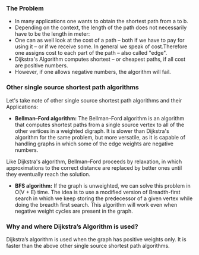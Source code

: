 ### The Problem

- In many applications one wants to obtain the shortest path from a to b.
- Depending on the context, the length of the path does not necessarily have to be the length in meter:
- One can as well look at the cost of a path – both if we have to pay for using it – or if we receive some. In general we speak of cost.Therefore one assigns cost to each part of the path – also called "edge".
- Dijkstra's Algorithm computes shortest – or cheapest paths, if all cost are positive numbers.
- However, if one allows negative numbers, the algorithm will fail.

### Other single source shortest path algorithms

Let's take note of other single source shortest path algorithms and their Applications:

   - **Bellman–Ford algorithm:** The Bellman–Ford algorithm is an algorithm that computes shortest paths from a single source vertex to all of the other vertices in a weighted digraph. It is slower than Dijkstra's algorithm for the same problem, but more versatile, as it is capable of handling graphs in which some of the edge weights are negative numbers.
    
Like Dijkstra's algorithm, Bellman–Ford proceeds by relaxation, in which approximations to the correct distance are replaced by better ones until they eventually reach the solution.
   - **BFS algorithm:** If the graph is unweighted, we can solve this problem in O(V + E) time. The idea is to use a modified version of Breadth-first search in which we keep storing the predecessor of a given vertex while doing the breadth first search. This algorithm will work even when negative weight cycles are present in the graph.

 

### Why and where Dijkstra’s Algorithm is used?

Dijkstra’s algorithm is used when the graph has positive weights only. It is faster than the above other single source shortest path algorithms.


